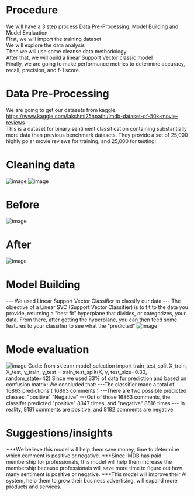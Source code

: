 # Procedure 
We will have a  3 step process    Data Pre-Processing, Model Building and Model Evaluation  
First, we will import the training dataset  
We will explore the data analysis  
Then we will use some cleanse data methodology   
After that, we will build a linear Support Vector classic model  
Finally, we  are going to make performance metrics to determine accuracy, recall, precision, and f-1 score.   
# Data Pre-Processing 	
We are going to get our datasets from kaggle.   
https://www.kaggle.com/lakshmi25npathi/imdb-dataset-of-50k-movie-reviews  
This is a dataset for binary sentiment classification containing substantially more data than previous benchmark datasets. They provide a set of 25,000 highly polar movie reviews for training, and 25,000 for testing!
# Cleaning data
![image](https://user-images.githubusercontent.com/99052999/153985326-cbd3969e-bfa9-4146-9a84-b039ccdcfab5.png)
![image](https://user-images.githubusercontent.com/99052999/153985333-aeeeeaa2-925b-47f7-9ea6-88701a58f67d.png)

# Before
![image](https://user-images.githubusercontent.com/99052999/153985392-5a7f7d3d-8c99-48bc-a84f-a917afa80e4e.png)
# After
![image](https://user-images.githubusercontent.com/99052999/153985400-d12fb171-9a55-477f-b2b2-2c3e783139c9.png)
# Model Building 
--- We used Linear Support Vector Classifier to classify our data
--- The objective of a Linear SVC (Support Vector Classifier) is to fit to the data you provide, returning a "best fit" hyperplane that divides, or categorizes, your data. From there, after getting the hyperplane, you can then feed some features to your classifier to see what the "predicted" 
![image](https://user-images.githubusercontent.com/99052999/153985248-09792c6d-cc8c-4735-a400-6d34a581f035.png)
# Mode evaluation
![image](https://user-images.githubusercontent.com/99052999/153985453-c6975bc6-2d04-401e-bf36-5de7fd0b806d.png)
 Code: from sklearn.model_selection import train_test_split
X_train, X_test, y_train, y_test = train_test_split(X, y, test_size=0.33, random_state=42)
Since we used 33% of data for prediction and based on confusion matrix:
We concluded that:
---The classifier made a total of 16863 predictions ( 16863 comments )
---There are two possible predicted classes: "positive" "Negative"
---Out of those 16863 comments, the classifer predicted "positive" 8347 times, and "negative" 8516 times
--- In reality, 8181 comments are positive, and 8182 comments are negative. 
# Suggestions/insights 
***We believe this model will help them save money, time to determine which comment is positive or negative. 
***Since IMDB has paid membership for professionals, this model will help them increase the membership because professionals will save more time to figure out how many sentiment is positive or negative. 
***This model will improve their AI system, help them to grow their business advertising, will expand  more products and services. 




